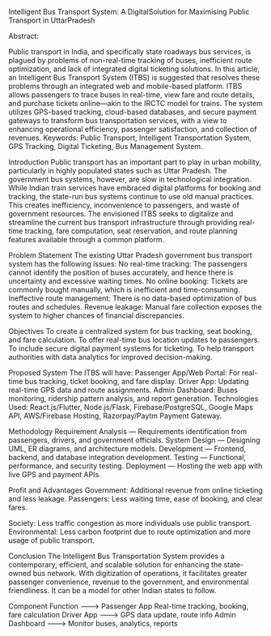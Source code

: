 Intelligent Bus Transport System: A DigitalSolution for Maximising Public Transport in UttarPradesh

Abstract:

Public transport in India, and specifically state roadways bus services, is plagued by problems of non-real-time tracking of buses, inefficient route optimization, and lack of integrated digital ticketing solutions. In this article, an Intelligent Bus Transport System (ITBS) is suggested that resolves these problems through an integrated web and mobile-based platform. ITBS allows passengers to trace buses in real-time, view fare and route details, and purchase tickets online—akin to the IRCTC model for trains. The system utilizes GPS-based tracking, cloud-based databases, and secure payment gateways to transform bus transportation services, with a view to enhancing operational efficiency, passenger satisfaction, and collection of revenues. Keywords: Public Transport, Intelligent Transportation System, GPS Tracking, Digital Ticketing, Bus Management System.

Introduction
Public transport has an important part to play in urban mobility, particularly in highly populated states such as Uttar Pradesh. The government bus systems, however, are slow in technological integration. While Indian train services have embraced digital platforms for booking and tracking, the state-run bus systems continue to use old manual practices. This creates inefficiency, inconvenience to passengers, and waste of government resources. The envisioned ITBS seeks to digitalize and streamline the current bus transport infrastructure through providing real-time tracking, fare computation, seat reservation, and route planning features available through a common platform.

Problem Statement The existing Uttar Pradesh government bus transport system has the following issues: No real-time tracking: The passengers cannot identify the position of buses accurately, and hence there is uncertainty and excessive waiting times. No online booking: Tickets are commonly bought manually, which is inefficient and time-consuming. Ineffective route management: There is no data-based optimization of bus routes and schedules. Revenue leakage: Manual fare collection exposes the system to higher chances of financial discrepancies.

Objectives To create a centralized system for bus tracking, seat booking, and fare calculation. To offer real-time bus location updates to passengers. To include secure digital payment systems for ticketing. To help transport authorities with data analytics for improved decision-making.

Proposed System The ITBS will have: Passenger App/Web Portal: For real-time bus tracking, ticket booking, and fare display. Driver App: Updating real-time GPS data and route assignments. Admin Dashboard: Buses monitoring, ridership pattern analysis, and report generation. Technologies Used: React.js/Flutter, Node.js/Flask, Firebase/PostgreSQL, Google Maps API, AWS/Firebase Hosting, Razorpay/Paytm Payment Gateway.

Methodology Requirement Analysis — Requirements identification from passengers, drivers, and government officials. System Design — Designing UML, ER diagrams, and architecture models. Development — Frontend, backend, and database integration development. Testing — Functional, performance, and security testing. Deployment — Hosting the web app with live GPS and payment APIs.

Profit and Advantages Government: Additional revenue from online ticketing and less leakage. Passengers: Less waiting time, ease of booking, and clear fares.

Society: Less traffic congestion as more individuals use public transport. Environmental: Less carbon footprint due to route optimization and more usage of public transport.

Conclusion The Intelligent Bus Transportation System provides a contemporary, efficient, and scalable solution for enhancing the state-owned bus network. With digitization of operations, it facilitates greater passenger convenience, revenue to the government, and environmental friendliness. It can be a model for other Indian states to follow.

Component Function ---> Passenger App Real-time tracking, booking, fare calculation Driver App ---> GPS data update, route info Admin Dashboard ---> Monitor buses, analytics, reports
